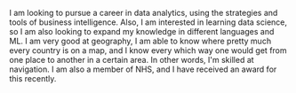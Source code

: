 I am looking to pursue a career in data analytics, using the strategies and tools of business intelligence. Also, I am interested in learning data science, so I am also looking to expand my knowledge in different languages and ML. I am very good at geography, I am able to know where pretty much every country is on a map, and I know every which way one would get from one place to another in a certain area. In other words, I'm skilled at navigation. I am also a member of NHS, and I have received an award for this recently.
